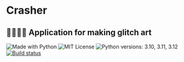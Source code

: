 # Crasher
🎨👨🏻‍💻 Application for making glitch art
---

![Made with Python](https://img.shields.io/badge/Made%20with-Python-%23FFD242?logo=python&logoColor=white)
![MIT License](https://img.shields.io/badge/License-MIT-black.svg)
![Python versions: 3.10, 3.11, 3.12](https://img.shields.io/badge/Python-3.10%20%7C%203.11%20%7C%203.12-blue)
[![Build status](https://github.com/selfkilla666/crasher/actions/workflows/testing.yml/badge.svg?branch=main)](https://github.com/selfkilla666/crasher/actions/workflows/testing.yml)